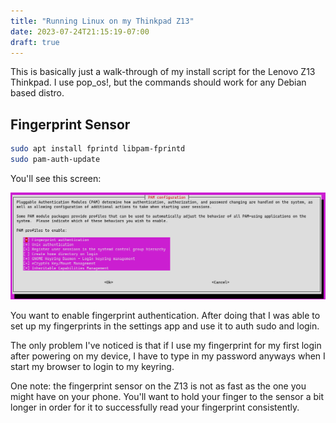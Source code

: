 ```yaml
---
title: "Running Linux on my Thinkpad Z13"
date: 2023-07-24T21:15:19-07:00
draft: true
---
```


This is basically just a walk-through of my install script for the Lenovo Z13
Thinkpad. I use pop_os!, but the commands should work for any Debian based distro.

## Fingerprint Sensor

```bash
sudo apt install fprintd libpam-fprintd
sudo pam-auth-update
```

You'll see this screen:

![pam-auth-update screen](./pam-auth-fingerprint.png)

You want to enable fingerprint authentication. After doing that I was able to
set up my fingerprints in the settings app and use it to auth sudo and
login. 

The only problem I've noticed is that if I use my fingerprint for my first
login after powering on my device, I have to type in my password anyways when I
start my browser to login to my keyring.

One note: the fingerprint sensor on the Z13 is not as fast as the one you might
have on your phone. You'll want to hold your finger to the sensor a bit longer
in order for it to successfully read your fingerprint consistently.
